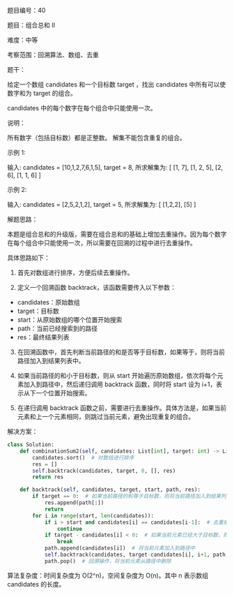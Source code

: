 题目编号：40

题目：组合总和 II

难度：中等

考察范围：回溯算法、数组、去重

题干：

给定一个数组 candidates 和一个目标数 target ，找出 candidates 中所有可以使数字和为 target 的组合。

candidates 中的每个数字在每个组合中只能使用一次。

说明：

所有数字（包括目标数）都是正整数。
解集不能包含重复的组合。 

示例 1:

输入: candidates = [10,1,2,7,6,1,5], target = 8,
所求解集为:
[
  [1, 7],
  [1, 2, 5],
  [2, 6],
  [1, 1, 6]
]

示例 2:

输入: candidates = [2,5,2,1,2], target = 5,
所求解集为:
[
  [1,2,2],
  [5]
]

解题思路：

本题是组合总和的升级版，需要在组合总和的基础上增加去重操作。因为每个数字在每个组合中只能使用一次，所以需要在回溯的过程中进行去重操作。

具体思路如下：

1. 首先对数组进行排序，方便后续去重操作。

2. 定义一个回溯函数 backtrack，该函数需要传入以下参数：

- candidates：原始数组
- target：目标数
- start：从原始数组的哪个位置开始搜索
- path：当前已经搜索到的路径
- res：最终结果列表

3. 在回溯函数中，首先判断当前路径的和是否等于目标数，如果等于，则将当前路径加入到结果列表中。

4. 如果当前路径的和小于目标数，则从 start 开始遍历原始数组，依次将每个元素加入到路径中，然后递归调用 backtrack 函数，同时将 start 设为 i+1，表示从下一个位置开始搜索。

5. 在递归调用 backtrack 函数之前，需要进行去重操作。具体方法是，如果当前元素和上一个元素相同，则跳过当前元素，避免出现重复的组合。

解决方案：

```python
class Solution:
    def combinationSum2(self, candidates: List[int], target: int) -> List[List[int]]:
        candidates.sort()  # 对数组进行排序
        res = []
        self.backtrack(candidates, target, 0, [], res)
        return res

    def backtrack(self, candidates, target, start, path, res):
        if target == 0:  # 如果当前路径的和等于目标数，则将当前路径加入到结果列表中
            res.append(path[:])
            return
        for i in range(start, len(candidates)):
            if i > start and candidates[i] == candidates[i-1]:  # 去重操作
                continue
            if target - candidates[i] < 0:  # 如果当前元素已经大于目标数，则直接返回
                break
            path.append(candidates[i])  # 将当前元素加入到路径中
            self.backtrack(candidates, target-candidates[i], i+1, path, res)  # 递归调用 backtrack 函数
            path.pop()  # 回溯操作，将当前元素从路径中删除
```

算法复杂度：时间复杂度为 O(2^n)，空间复杂度为 O(n)。其中 n 表示数组 candidates 的长度。